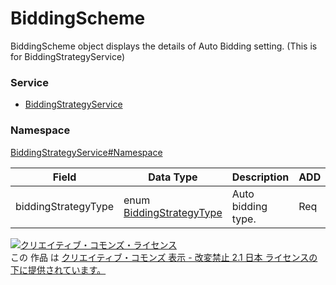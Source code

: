 # BiddingScheme
BiddingScheme object displays the details of Auto Bidding setting. (This is for BiddingStrategyService)
### Service
+ [BiddingStrategyService](../../services/BiddingStrategyService.md)

### Namespace
[BiddingStrategyService#Namespace](../../services/BiddingStrategyService.md#namespace)

| Field | Data Type | Description | ADD | SET | REMOVE | 
|---|---|---|---|---|---|
| biddingStrategyType| enum <a href="BiddingStrategyType.md">BiddingStrategyType</a>| Auto bidding type.| Req| Req<br>                        (notupdatable)| ─ |

<a rel="license" href="http://creativecommons.org/licenses/by-nd/2.1/jp/"><img alt="クリエイティブ・コモンズ・ライセンス" style="border-width:0" src="https://i.creativecommons.org/l/by-nd/2.1/jp/88x31.png" /></a><br />この 作品 は <a rel="license" href="http://creativecommons.org/licenses/by-nd/2.1/jp/">クリエイティブ・コモンズ 表示 - 改変禁止 2.1 日本 ライセンスの下に提供されています。</a>

